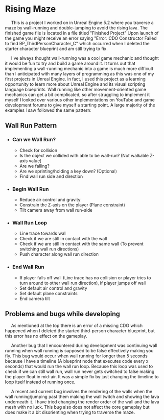 # Rising Maze

&nbsp;&nbsp;&nbsp;&nbsp; This is a project I worked on in Unreal Engine 5.2 where you traverse a maze by wall-running and double-jumping to avoid the rising lava. The finished game file is located in a file titled "Finished Project" Upon launch of the game you might receive an error saying "Error: CDO Constructor Failed to find BP_ThirdPersonCharacter_C" which occurred when I deleted the starter character blueprint and am still trying to fix.

&nbsp;&nbsp;&nbsp;&nbsp; I've always thought wall-running was a cool game mechanic and thought it would be fun to try and build a game around it. It turns out that implementing a wall-running mechanic into a game is much more difficult than I anticipated with many layers of programming as this was one of my first projects in Unreal Engine. In fact, I used this project as a learning opportunity to learn more about Unreal Engine and its visual scripting language blueprints. Wall running like other movement-oriented game mechanics can get a bit complicated, so after struggling to implement it myself I looked over various other implementations on YouTube and game development forums to give myself a starting point. A large majority of the examples I saw followed the same pattern:
## Wall Run Pattern

- ### Can we Wall Run?
  - Check for collision
  - Is the object we collided with able to be wall-run? (Not walkable Z-axis value)
  - Are we falling?
  - Are we sprinting/holding a key down? (Optional)
  - Find wall run side and direction
- ### Begin Wall Run
  - Reduce air control and gravity
  - Constrain the Z-axis on the player (Plane constraint)
  - Tilt camera away from wall run-side
- ### Wall Run Loop
  - Line trace towards wall
  - Check if we are still in contact with the wall
  - Check if we are still in contact with the same wall (To prevent switching wall run directions)
  - Push character along wall run direction
- ### End Wall Run
  - If player falls off wall (Line trace has no collision or player tries to turn around to other wall run direction), if player jumps off wall
  - Set default air control and gravity
  - Set default plane constraints
  - End camera tilt
## Problems and bugs while developing
&nbsp;&nbsp;&nbsp;&nbsp; As mentioned at the top there is an error of a missing CDO which happened when I deleted the started third-person character blueprint, but this error has no effect on the gameplay.  

&nbsp;&nbsp;&nbsp;&nbsp; Another bug that I encountered during development was continuing wall running when wall running is supposed to be false effectively making you fly. This bug would occur when wall running for longer than 5 seconds because I have a timeline (A blueprint node that executes code every x seconds) that would run the wall run loop. Because this loop was used to check if we can still wall run, wall run never gets switched to false making the player float in mid-air. It was a simple fix by just changing the timeline to loop itself instead of running once.  

&nbsp;&nbsp;&nbsp;&nbsp; A recent and current bug involves the rendering of the walls when the wall running/jumping past them making the wall twitch and showing the lava underneath it. I have tried changing the render order of the wall and the lava mesh with no luck. This bug also does not affect the core gameplay but does make it a bit disorienting when trying to traverse the maze.  
